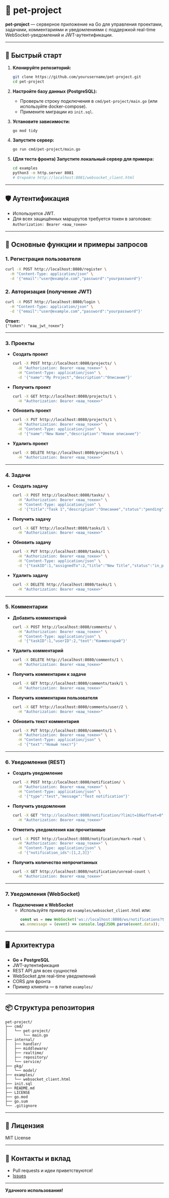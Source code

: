 # 📝 pet-project

**pet-project** — серверное приложение на Go для управления проектами, задачами, комментариями и уведомлениями с поддержкой real-time WebSocket-уведомлений и JWT-аутентификации.

---

## 🚀 Быстрый старт

1. **Клонируйте репозиторий:**
   ```sh
   git clone https://github.com/yourusername/pet-project.git
   cd pet-project
   ```

2. **Настройте базу данных (PostgreSQL):**
   - Проверьте строку подключения в `cmd/pet-project/main.go` (или используйте docker-compose).
   - Примените миграции из `init.sql`.

3. **Установите зависимости:**
   ```sh
   go mod tidy
   ```

4. **Запустите сервер:**
   ```sh
   go run cmd/pet-project/main.go
   ```

5. **(Для теста фронта) Запустите локальный сервер для примера:**
   ```sh
   cd examples
   python3 -m http.server 8081
   # Откройте http://localhost:8081/websocket_client.html
   ```

---

## 🛡️ Аутентификация

- Используется JWT.
- Для всех защищённых маршрутов требуется токен в заголовке:  
  `Authorization: Bearer <ваш_токен>`

---

## 📝 Основные функции и примеры запросов

### 1. Регистрация пользователя

```sh
curl -X POST http://localhost:8080/register \
  -H "Content-Type: application/json" \
  -d '{"email":"user@example.com","password":"yourpassword"}'
```

### 2. Авторизация (получение JWT)

```sh
curl -X POST http://localhost:8080/login \
  -H "Content-Type: application/json" \
  -d '{"email":"user@example.com","password":"yourpassword"}'
```
**Ответ:**  
`{"token": "ваш_jwt_токен"}`

---

### 3. Проекты

- **Создать проект**
  ```sh
  curl -X POST http://localhost:8080/projects/ \
    -H "Authorization: Bearer <ваш_токен>" \
    -H "Content-Type: application/json" \
    -d '{"name":"My Project","description":"Описание"}'
  ```

- **Получить проект**
  ```sh
  curl -X GET http://localhost:8080/projects/1 \
    -H "Authorization: Bearer <ваш_токен>"
  ```

- **Обновить проект**
  ```sh
  curl -X PUT http://localhost:8080/projects/1 \
    -H "Authorization: Bearer <ваш_токен>" \
    -H "Content-Type: application/json" \
    -d '{"name":"New Name","description":"Новое описание"}'
  ```

- **Удалить проект**
  ```sh
  curl -X DELETE http://localhost:8080/projects/1 \
    -H "Authorization: Bearer <ваш_токен>"
  ```

---

### 4. Задачи

- **Создать задачу**
  ```sh
  curl -X POST http://localhost:8080/tasks/ \
    -H "Authorization: Bearer <ваш_токен>" \
    -H "Content-Type: application/json" \
    -d '{"title":"Task 1","description":"Описание","status":"pending","priority":"medium","assignedTo":2,"projectID":1,"dueDate":"2024-07-01T12:00:00Z"}'
  ```

- **Получить задачу**
  ```sh
  curl -X GET http://localhost:8080/tasks/1 \
    -H "Authorization: Bearer <ваш_токен>"
  ```

- **Обновить задачу**
  ```sh
  curl -X PUT http://localhost:8080/tasks/1 \
    -H "Authorization: Bearer <ваш_токен>" \
    -H "Content-Type: application/json" \
    -d '{"taskID":1,"assignedTo":2,"title":"New Title","status":"in_progress","priority":"high","description":"Новое описание"}'
  ```

- **Удалить задачу**
  ```sh
  curl -X DELETE http://localhost:8080/tasks/1 \
    -H "Authorization: Bearer <ваш_токен>"
  ```

---

### 5. Комментарии

- **Добавить комментарий**
  ```sh
  curl -X POST http://localhost:8080/comments/ \
    -H "Authorization: Bearer <ваш_токен>" \
    -H "Content-Type: application/json" \
    -d '{"taskID":1,"userID":2,"text":"Комментарий"}'
  ```

- **Удалить комментарий**
  ```sh
  curl -X DELETE http://localhost:8080/comments/1 \
    -H "Authorization: Bearer <ваш_токен>"
  ```

- **Получить комментарии к задаче**
  ```sh
  curl -X GET http://localhost:8080/comments/task/1 \
    -H "Authorization: Bearer <ваш_токен>"
  ```

- **Получить комментарии пользователя**
  ```sh
  curl -X GET http://localhost:8080/comments/user/2 \
    -H "Authorization: Bearer <ваш_токен>"
  ```

- **Обновить текст комментария**
  ```sh
  curl -X PUT http://localhost:8080/comments/1 \
    -H "Authorization: Bearer <ваш_токен>" \
    -H "Content-Type: application/json" \
    -d '{"text":"Новый текст"}'
  ```

---

### 6. Уведомления (REST)

- **Создать уведомление**
  ```sh
  curl -X POST http://localhost:8080/notification/ \
    -H "Authorization: Bearer <ваш_токен>" \
    -H "Content-Type: application/json" \
    -d '{"type":"test","message":"Test notification"}'
  ```

- **Получить уведомления**
  ```sh
  curl -X GET "http://localhost:8080/notification/?limit=10&offset=0" \
    -H "Authorization: Bearer <ваш_токен>"
  ```

- **Отметить уведомления как прочитанные**
  ```sh
  curl -X POST http://localhost:8080/notification/mark-read \
    -H "Authorization: Bearer <ваш_токен>" \
    -H "Content-Type: application/json" \
    -d '{"notification_ids":[1,2,3]}'
  ```

- **Получить количество непрочитанных**
  ```sh
  curl -X GET http://localhost:8080/notification/unread-count \
    -H "Authorization: Bearer <ваш_токен>"
  ```

---

### 7. Уведомления (WebSocket)

- **Подключение к WebSocket**
  - Используйте пример из `examples/websocket_client.html` или:
    ```js
    const ws = new WebSocket('ws://localhost:8080/ws/notifications?token=ВАШ_JWT_ТОКЕН');
    ws.onmessage = (event) => console.log(JSON.parse(event.data));
    ```

---

## 🖥️ Архитектура

- **Go + PostgreSQL**
- JWT-аутентификация
- REST API для всех сущностей
- WebSocket для real-time уведомлений
- CORS для фронта
- Пример клиента — в папке `examples/`

---

## 📦 Структура репозитория

```
pet-project/
├── cmd/
│   └── pet-project/
│       └── main.go
├── internal/
│   ├── handler/
│   ├── middleware/
│   ├── realtime/
│   ├── repository/
│   └── service/
├── pkg/
│   └── model/
├── examples/
│   └── websocket_client.html
├── init.sql
├── README.md
├── LICENSE
├── go.mod
├── go.sum
└── .gitignore
```

---

## 📄 Лицензия

MIT License

---

## 🤝 Контакты и вклад

- Pull requests и идеи приветствуются!
- [Issues](https://github.com/yourusername/pet-project/issues)

---

**Удачного использования!** 
